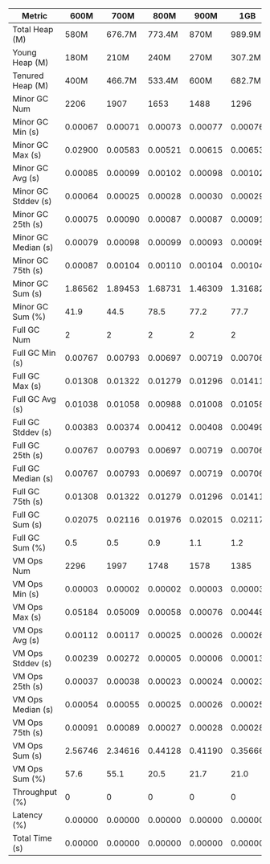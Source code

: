 | Metric | 600M | 700M | 800M | 900M | 1GB | 2GB | 4GB | 8GB |
|------|----|----|----|----|---|---|---|---|
| Total Heap (M) | 580M | 676.7M | 773.4M | 870M | 989.9M | 1998.1M | 4046.1M | 8142.1M |
| Young Heap (M) | 180M | 210M | 240M | 270M | 307.2M | 449.3M | 449.3M | 449.3M |
| Tenured Heap (M) | 400M | 466.7M | 533.4M | 600M | 682.7M | 1548.8M | 3596.8M | 7692.8M |
| Minor GC Num | 2206 | 1907 | 1653 | 1488 | 1296 | 893 | 851 | 849 |
| Minor GC Min (s) | 0.00067 | 0.00071 | 0.00073 | 0.00077 | 0.00076 | 0.00117 | 0.00214 | 0.00448 |
| Minor GC Max (s) | 0.02900 | 0.00583 | 0.00521 | 0.00615 | 0.00653 | 0.00593 | 0.00808 | 0.02720 |
| Minor GC Avg (s) | 0.00085 | 0.00099 | 0.00102 | 0.00098 | 0.00102 | 0.00193 | 0.00354 | 0.00649 |
| Minor GC Stddev (s) | 0.00064 | 0.00025 | 0.00028 | 0.00030 | 0.00029 | 0.00049 | 0.00126 | 0.00305 |
| Minor GC 25th (s) | 0.00075 | 0.00090 | 0.00087 | 0.00087 | 0.00091 | 0.00148 | 0.00253 | 0.00515 |
| Minor GC Median (s) | 0.00079 | 0.00098 | 0.00099 | 0.00093 | 0.00095 | 0.00201 | 0.00287 | 0.00551 |
| Minor GC 75th (s) | 0.00087 | 0.00104 | 0.00110 | 0.00104 | 0.00104 | 0.00216 | 0.00471 | 0.00595 |
| Minor GC Sum (s) | 1.86562 | 1.89453 | 1.68731 | 1.46309 | 1.31682 | 1.72743 | 3.01561 | 5.50753 |
| Minor GC Sum (%) | 41.9 | 44.5 | 78.5 | 77.2 | 77.7 | 85.7 | 90.4 | 94.4 |
| Full GC Num | 2 | 2 | 2 | 2 | 2 | 2 | 2 | 2 |
| Full GC Min (s) | 0.00767 | 0.00793 | 0.00697 | 0.00719 | 0.00706 | 0.00826 | 0.01082 | 0.01352 |
| Full GC Max (s) | 0.01308 | 0.01322 | 0.01279 | 0.01296 | 0.01411 | 0.01776 | 0.02541 | 0.04582 |
| Full GC Avg (s) | 0.01038 | 0.01058 | 0.00988 | 0.01008 | 0.01058 | 0.01301 | 0.01811 | 0.02967 |
| Full GC Stddev (s) | 0.00383 | 0.00374 | 0.00412 | 0.00408 | 0.00499 | 0.00672 | 0.01032 | 0.02284 |
| Full GC 25th (s) | 0.00767 | 0.00793 | 0.00697 | 0.00719 | 0.00706 | 0.00826 | 0.01082 | 0.01352 |
| Full GC Median (s) | 0.00767 | 0.00793 | 0.00697 | 0.00719 | 0.00706 | 0.00826 | 0.01082 | 0.01352 |
| Full GC 75th (s) | 0.01308 | 0.01322 | 0.01279 | 0.01296 | 0.01411 | 0.01776 | 0.02541 | 0.04582 |
| Full GC Sum (s) | 0.02075 | 0.02116 | 0.01976 | 0.02015 | 0.02117 | 0.02602 | 0.03623 | 0.05934 |
| Full GC Sum (%) | 0.5 | 0.5 | 0.9 | 1.1 | 1.2 | 1.3 | 1.1 | 1.0 |
| VM Ops Num | 2296 | 1997 | 1748 | 1578 | 1385 | 1002 | 971 | 959 |
| VM Ops Min (s) | 0.00003 | 0.00002 | 0.00002 | 0.00003 | 0.00003 | 0.00002 | 0.00003 | 0.00003 |
| VM Ops Max (s) | 0.05184 | 0.05009 | 0.00058 | 0.00076 | 0.00449 | 0.00200 | 0.01437 | 0.01210 |
| VM Ops Avg (s) | 0.00112 | 0.00117 | 0.00025 | 0.00026 | 0.00026 | 0.00026 | 0.00029 | 0.00028 |
| VM Ops Stddev (s) | 0.00239 | 0.00272 | 0.00005 | 0.00006 | 0.00013 | 0.00008 | 0.00066 | 0.00048 |
| VM Ops 25th (s) | 0.00037 | 0.00038 | 0.00023 | 0.00024 | 0.00023 | 0.00024 | 0.00024 | 0.00024 |
| VM Ops Median (s) | 0.00054 | 0.00055 | 0.00025 | 0.00026 | 0.00025 | 0.00026 | 0.00026 | 0.00026 |
| VM Ops 75th (s) | 0.00091 | 0.00089 | 0.00027 | 0.00028 | 0.00028 | 0.00029 | 0.00029 | 0.00028 |
| VM Ops Sum (s) | 2.56746 | 2.34616 | 0.44128 | 0.41190 | 0.35666 | 0.26143 | 0.28466 | 0.26771 |
| VM Ops Sum (%) | 57.6 | 55.1 | 20.5 | 21.7 | 21.0 | 13.0 | 8.5 | 4.6 |
| Throughput (%) | 0 | 0 | 0 | 0 | 0 | 0 | 0 | 0 |
| Latency (%) | 0.00000 | 0.00000 | 0.00000 | 0.00000 | 0.00000 | 0.00000 | 0.00000 | 0.00000 |
| Total Time (s) | 0.00000 | 0.00000 | 0.00000 | 0.00000 | 0.00000 | 0.00000 | 0.00000 | 0.00000 |
